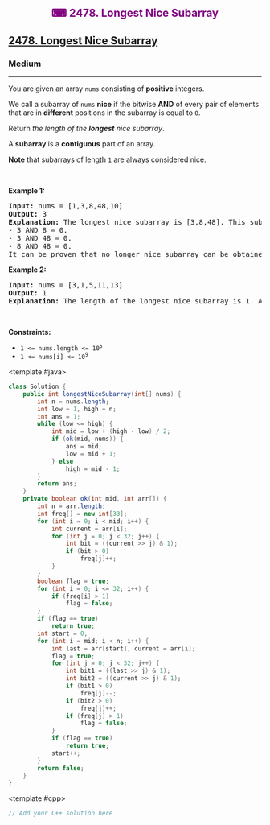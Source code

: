 <div align = "center">
<h style = "margin-bottom: 0px; margin-top: 0px; color : purple;" align = "center" class = "header">

## ⌨ 2478. Longest Nice Subarray

</h>
</div>

<h2><a href="https://leetcode.com/problems/longest-nice-subarray" target = "_blank">2478. Longest Nice Subarray</a></h2><h3>Medium</h3><hr><p>You are given an array <code>nums</code> consisting of <strong>positive</strong> integers.</p>

<p>We call a subarray of <code>nums</code> <strong>nice</strong> if the bitwise <strong>AND</strong> of every pair of elements that are in <strong>different</strong> positions in the subarray is equal to <code>0</code>.</p>

<p>Return <em>the length of the <strong>longest</strong> nice subarray</em>.</p>

<p>A <strong>subarray</strong> is a <strong>contiguous</strong> part of an array.</p>

<p><strong>Note</strong> that subarrays of length <code>1</code> are always considered nice.</p>

<p>&nbsp;</p>
<p><strong class="example">Example 1:</strong></p>

<pre>
<strong>Input:</strong> nums = [1,3,8,48,10]
<strong>Output:</strong> 3
<strong>Explanation:</strong> The longest nice subarray is [3,8,48]. This subarray satisfies the conditions:
- 3 AND 8 = 0.
- 3 AND 48 = 0.
- 8 AND 48 = 0.
It can be proven that no longer nice subarray can be obtained, so we return 3.</pre>

<p><strong class="example">Example 2:</strong></p>

<pre>
<strong>Input:</strong> nums = [3,1,5,11,13]
<strong>Output:</strong> 1
<strong>Explanation:</strong> The length of the longest nice subarray is 1. Any subarray of length 1 can be chosen.
</pre>

<p>&nbsp;</p>
<p><strong>Constraints:</strong></p>

<ul>
	<li><code>1 &lt;= nums.length &lt;= 10<sup>5</sup></code></li>
	<li><code>1 &lt;= nums[i] &lt;= 10<sup>9</sup></code></li>
</ul>

<CodeTabs :languages="[ { name: 'C++', slot: 'cpp' }, { name: 'Java', slot: 'java' } ]">

<template #java>

```java
class Solution {
    public int longestNiceSubarray(int[] nums) {
        int n = nums.length;
        int low = 1, high = n;
        int ans = 1;
        while (low <= high) {
            int mid = low + (high - low) / 2;
            if (ok(mid, nums)) {
                ans = mid;
                low = mid + 1;
            } else
                high = mid - 1;
        }
        return ans;
    }
    private boolean ok(int mid, int arr[]) {
        int n = arr.length;
        int freq[] = new int[33];
        for (int i = 0; i < mid; i++) {
            int current = arr[i];
            for (int j = 0; j < 32; j++) {
                int bit = ((current >> j) & 1);
                if (bit > 0)
                    freq[j]++;
            }
        }
        boolean flag = true;
        for (int i = 0; i <= 32; i++) {
            if (freq[i] > 1)
                flag = false;
        }
        if (flag == true)
            return true;
        int start = 0;
        for (int i = mid; i < n; i++) {
            int last = arr[start], current = arr[i];
            flag = true;
            for (int j = 0; j < 32; j++) {
                int bit1 = ((last >> j) & 1);
                int bit2 = ((current >> j) & 1);
                if (bit1 > 0)
                    freq[j]--;
                if (bit2 > 0)
                    freq[j]++;
                if (freq[j] > 1)
                    flag = false;
            }
            if (flag == true)
                return true;
            start++;
        }
        return false;
    }
}
```

</template>

<template #cpp>

```cpp
// Add your C++ solution here
```

</template>

</CodeTabs>

